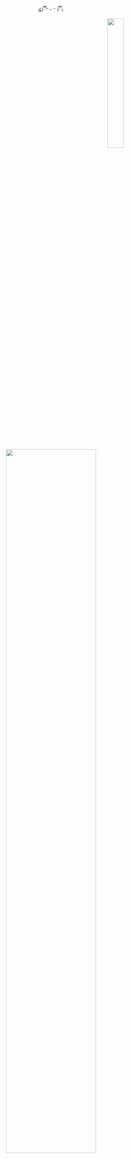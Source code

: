 <div align="center">
 ໒꒰ྀིᵔ ᵕ ᵔ ꒱ྀི১


</div>

<div align="center">
 
<img src="https://media1.giphy.com/media/v1.Y2lkPTc5MGI3NjExOG03azlmZ3EyMHU2aTltbW9qMG41d3lvd2FyMndvbzR0OTdncDRoMiZlcD12MV9pbnRlcm5hbF9naWZfYnlfaWQmY3Q9Zw/RsDlsyjGj3Fd003qzD/giphy.gif" width="30%" align="right" />

<img src="https://readme-typing-svg.demolab.com?font=Inconsolata&weight=500&size=50&duration=4000&pause=300&color=DB8FFC&center=true&vCenter=true&multiline=true&repeat=false&random=false&width=1300&height=140&lines=Hi+everyone!;I'm+Carol%2C+a+database+enthusiast!" width="70%" />
<br>
</div>

### Right now I'm working as a DBA, but I'm also a...
👓<kbd>former English teacher </kbd>  <br>
📖<kbd>data science college student </kbd> <br>
👀<kbd>super excited about oracle, linux, cloud and IaC </kbd> <br>
💖<kbd>love MMORPGs</kbd> <br>
✨<kbd>and I've just recently started my IT journey! </kbd> <br>


### 👩🏻‍💻 I've been posting my personal projects on my blog. Check them out! 

### 🎖️ Badges that I've gotten so far...
<p align="left">
<a href="https://www.credly.com/badges/715e8f7b-7bbe-41be-9d16-1952690f9fac/public_url" target="_blank" rel="noreferrer"> <img src=".images/aws-knowledge-cloud-essentials.png" alt="Scrum Foundation Professional Certification"width="120"height="120"/> <a>
<a href="https://www.credly.com/badges/cfa51d87-4080-48d7-8185-aed6d3c056ed" target="_blank" rel="noreferrer"> <img src=".images/aws-knowledge-amazon-eks.png" alt="AWS Cloud Quest" width="120" height="120"/> <a>
<a href="https://catalog-education.oracle.com/pls/certview/sharebadge?id=73A14B455D4C1BC998A2C97521DED60383D013AD6701394934D3274943E295CE" target="_blank" rel="noreferrer"> <img src=".images/well-architected-proficient.png" alt="Oracle Cloud Infrastructure Foundations" width="120" height="120"/> <a>
</p>

### 📬 Reach me out 

<a href="https://www.linkedin.com/in/carol-fontana-0a2b571ba/" target="_blank">
  <img src="https://img.shields.io/badge/LinkedIn-0077B5?style=for-the-badge&logo=linkedin&logoColor=white" alt="CarolFontana"/>
 </a>

<br>



